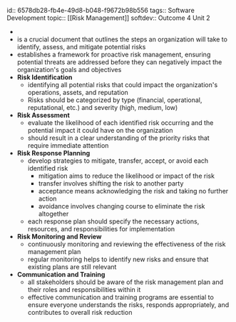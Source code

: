 id:: 6578db28-fb4e-49d8-b048-f9672b98b556
tags:: Software Development
topic:: [[Risk Management]]
softdev:: Outcome 4 Unit 2

-
- is a crucial document that outlines the steps an organization will take to identify, assess, and mitigate potential risks
- establishes a framework for proactive risk management, ensuring potential threats are addressed before they can negatively impact the organization's goals and objectives
- **Risk Identification**
	- identifying all potential risks that could impact the organization's operations, assets, and reputation
	- Risks should be categorized by type (financial, operational, reputational, etc.) and severity (high, medium, low)
- **Risk Assessment**
	- evaluate the likelihood of each identified risk occurring and the potential impact it could have on the organization
	- should result in a clear understanding of the priority risks that require immediate attention
- **Risk Response Planning**
	- develop strategies to mitigate, transfer, accept, or avoid each identified risk
		- mitigation aims to reduce the likelihood or impact of the risk
		- transfer involves shifting the risk to another party
		- acceptance means acknowledging the risk and taking no further action
		- avoidance involves changing course to eliminate the risk altogether
	- each response plan should specify the necessary actions, resources, and responsibilities for implementation
- **Risk Monitoring and Review**
	- continuously monitoring and reviewing the effectiveness of the risk management plan
	- regular monitoring helps to identify new risks and ensure that existing plans are still relevant
- **Communication and Training**
	- all stakeholders should be aware of the risk management plan and their roles and responsibilities within it
	- effective communication and training programs are essential to ensure everyone understands the risks, responds appropriately, and contributes to overall risk reduction